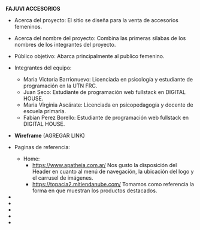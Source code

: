 **FAJUVI ACCESORIOS** 
- Acerca del proyecto: 
El sitio se diseña para la venta de accesorios femeninos.  

- Acerca del nombre del proyecto: Combina las primeras sílabas de los nombres de los integrantes del proyecto.

- Público objetivo: Abarca principalmente al publico femenino. 

- Integrantes del equipo: 
   - Maria Victoria Barrionuevo: Licenciada en psicología y estudiante de programación en la UTN FRC.
   - Juan Seco: Estudiante de programación web fullstack en DIGITAL HOUSE.
   - Maria Virginia Ascárate: Licenciada en psicopedagogía y docente de escuela primaria.
   - Fabian Perez Borello: Estudiante de programación web fullstack en DIGITAL HOUSE.

- **Wireframe** 
(AGREGAR LINK)
- Paginas de referencia:
   - Home: 
      - https://www.apatheia.com.ar/ Nos gusto la disposición del Header en cuanto al menú de navegación, la ubicación del logo y el carrusel de imágenes.
      - https://topacia2.mitiendanube.com/ Tomamos como referencia la forma en que muestran los productos destacados.
-

-

-

-

- 

